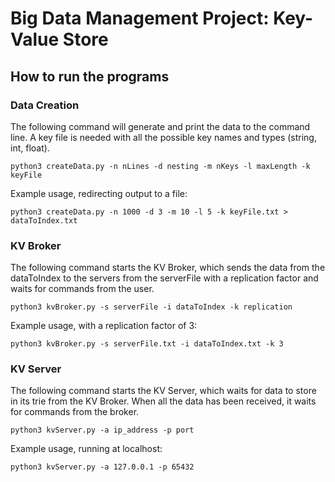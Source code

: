 # Big Data Management Project: Key-Value Store

## How to run the programs

### Data Creation
The following command will generate and print the data to the command line.
A key file is needed with all the possible key names and types (string, int, float).

`python3 createData.py -n nLines -d nesting -m nKeys -l maxLength -k keyFile`

Example usage, redirecting output to a file:

`python3 createData.py -n 1000 -d 3 -m 10 -l 5 -k keyFile.txt > dataToIndex.txt`

### KV Broker
The following command starts the KV Broker, which sends the data from the
dataToIndex to the servers from the serverFile with a replication factor and
waits for commands from the user.

`python3 kvBroker.py -s serverFile -i dataToIndex -k replication`

Example usage, with a replication factor of 3:

`python3 kvBroker.py -s serverFile.txt -i dataToIndex.txt -k 3`

### KV Server
The following command starts the KV Server, which waits for data to store in
its trie from the KV Broker.
When all the data has been received, it waits for commands from the broker.

`python3 kvServer.py -a ip_address -p port`

Example usage, running at localhost:

`python3 kvServer.py -a 127.0.0.1 -p 65432`
